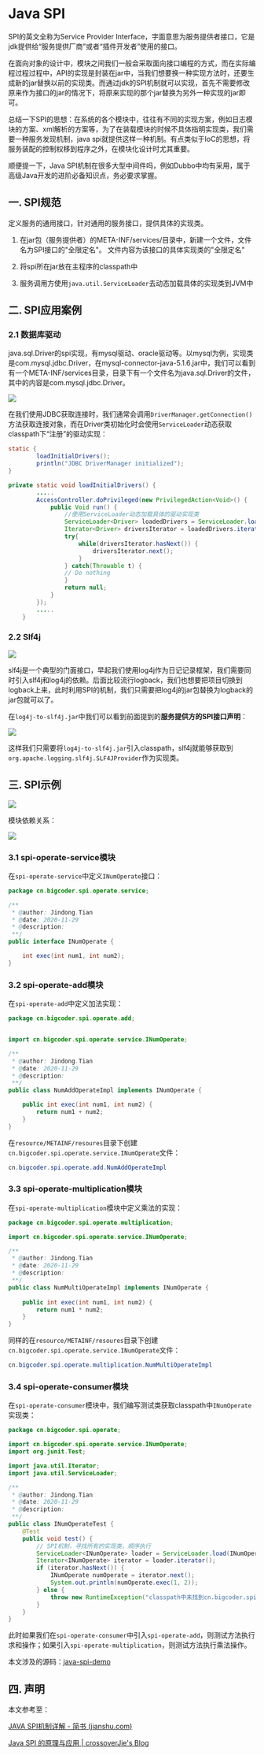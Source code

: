 # Java SPI

SPI的英文全称为Service Provider Interface，字面意思为服务提供者接口，它是jdk提供给“服务提供厂商”或者“插件开发者”使用的接口。

在面向对象的设计中，模块之间我们一般会采取面向接口编程的方式，而在实际编程过程过程中，API的实现是封装在jar中，当我们想要换一种实现方法时，还要生成新的jar替换以前的实现类。而通过jdk的SPI机制就可以实现，首先不需要修改原来作为接口的jar的情况下，将原来实现的那个jar替换为另外一种实现的jar即可。

总结一下SPI的思想：在系统的各个模块中，往往有不同的实现方案，例如日志模块的方案、xml解析的方案等，为了在装载模块的时候不具体指明实现类，我们需要一种服务发现机制，java spi就提供这样一种机制。有点类似于IoC的思想，将服务装配的控制权移到程序之外，在模块化设计时尤其重要。

顺便提一下，Java SPI机制在很多大型中间件吗，例如Dubbo中均有采用，属于高级Java开发的进阶必备知识点，务必要求掌握。

## 一. SPI规范

定义服务的通用接口，针对通用的服务接口，提供具体的实现类。

1. 在jar包（服务提供者）的META-INF/services/目录中，新建一个文件，文件名为SPI接口的"全限定名"。 文件内容为该接口的具体实现类的"全限定名"

2. 将spi所在jar放在主程序的classpath中

3. 服务调用方使用`java.util.ServiceLoader`去动态加载具体的实现类到JVM中

## 二. SPI应用案例

### 2.1 数据库驱动

java.sql.Driver的spi实现，有mysql驱动、oracle驱动等。以mysql为例，实现类是com.mysql.jdbc.Driver，在mysql-connector-java-5.1.6.jar中，我们可以看到有一个META-INF/services目录，目录下有一个文件名为java.sql.Driver的文件，其中的内容是com.mysql.jdbc.Driver。

![](../images/91.png)

在我们使用JDBC获取连接时，我们通常会调用`DriverManager.getConnection()`方法获取连接对象，而在Driver类初始化时会使用`ServiceLoader`动态获取classpath下“注册”的驱动实现：

```java
static {
        loadInitialDrivers();
        println("JDBC DriverManager initialized");
}

private static void loadInitialDrivers() {
        .....
        AccessController.doPrivileged(new PrivilegedAction<Void>() {
            public Void run() {
				//使用ServiceLoader动态加载具体的驱动实现类
                ServiceLoader<Driver> loadedDrivers = ServiceLoader.load(Driver.class);
                Iterator<Driver> driversIterator = loadedDrivers.iterator();
                try{
                    while(driversIterator.hasNext()) {
                        driversIterator.next();
                    }
                } catch(Throwable t) {
                // Do nothing
                }
                return null;
            }
        });
		.....
    }
```

### 2.2 Slf4j

![](../images/89.png)

slf4j是一个典型的门面接口，早起我们使用log4j作为日记记录框架，我们需要同时引入slf4j和log4j的依赖。后面比较流行logback，我们也想要把项目切换到logback上来，此时利用SPI的机制，我们只需要把log4j的jar包替换为logback的jar包就可以了。

在`log4j-to-slf4j.jar`中我们可以看到前面提到的**服务提供方的SPI接口声明**：

![](../images/90.png)

这样我们只需要将`log4j-to-slf4j.jar`引入classpath，slf4j就能够获取到`org.apache.logging.slf4j.SLF4JProvider`作为实现类。

## 三. SPI示例

![](../images/92.png)



模块依赖关系：

![](../images/93.png)

### 3.1 spi-operate-service模块

在`spi-operate-service`中定义`INumOperate`接口：

```java
package cn.bigcoder.spi.operate.service;

/**
 * @author: Jindong.Tian
 * @date: 2020-11-29
 * @description:
 **/
public interface INumOperate {

    int exec(int num1, int num2);
}
```

### 3.2 spi-operate-add模块

在`spi-operate-add`中定义加法实现：

```java
package cn.bigcoder.spi.operate.add;


import cn.bigcoder.spi.operate.service.INumOperate;

/**
 * @author: Jindong.Tian
 * @date: 2020-11-29
 * @description:
 **/
public class NumAddOperateImpl implements INumOperate {

    public int exec(int num1, int num2) {
        return num1 + num2;
    }
}
```

在`resource/METAINF/resoures`目录下创建`cn.bigcoder.spi.operate.service.INumOperate`文件：

```java
cn.bigcoder.spi.operate.add.NumAddOperateImpl
```

### 3.3 spi-operate-multiplication模块

在`spi-operate-multiplication`模块中定义乘法的实现：

```java
package cn.bigcoder.spi.operate.multiplication;

import cn.bigcoder.spi.operate.service.INumOperate;

/**
 * @author: Jindong.Tian
 * @date: 2020-11-29
 * @description:
 **/
public class NumMultiOperateImpl implements INumOperate {
    
    public int exec(int num1, int num2) {
        return num1 * num2;
    }
}
```

同样的在`resource/METAINF/resoures`目录下创建`cn.bigcoder.spi.operate.service.INumOperate`文件：

```java
cn.bigcoder.spi.operate.multiplication.NumMultiOperateImpl
```

### 3.4 spi-operate-consumer模块

在`spi-operate-consumer`模块中，我们编写测试类获取classpath中`INumOperate`实现类：

```java
package cn.bigcoder.spi.operate;

import cn.bigcoder.spi.operate.service.INumOperate;
import org.junit.Test;

import java.util.Iterator;
import java.util.ServiceLoader;

/**
 * @author: Jindong.Tian
 * @date: 2020-11-29
 * @description:
 **/
public class INumOperateTest {
    @Test
    public void test() {
        // SPI机制，寻找所有的实现类，顺序执行
        ServiceLoader<INumOperate> loader = ServiceLoader.load(INumOperate.class);
        Iterator<INumOperate> iterator = loader.iterator();
        if (iterator.hasNext()) {
            INumOperate numOperate = iterator.next();
            System.out.println(numOperate.exec(1, 2));
        } else {
            throw new RuntimeException("classpath中未找到cn.bigcoder.spi.operate.INumOperate实现类");
        }
    }
}
```

此时如果我们在`spi-operate-consumer`中引入`spi-operate-add`，则测试方法执行求和操作；如果引入`spi-operate-multiplication`，则测试方法执行乘法操作。

本文涉及的源码：[java-spi-demo](https://github.com/tianjindong/java-spi-demo)

## 四. 声明

本文参考至：

[JAVA SPI机制详解 - 简书 (jianshu.com)](https://www.jianshu.com/p/25b3559ecc47)

[Java SPI 的原理与应用 | crossoverJie's Blog](https://crossoverjie.top/2020/02/24/wheel/cicada8-spi/)